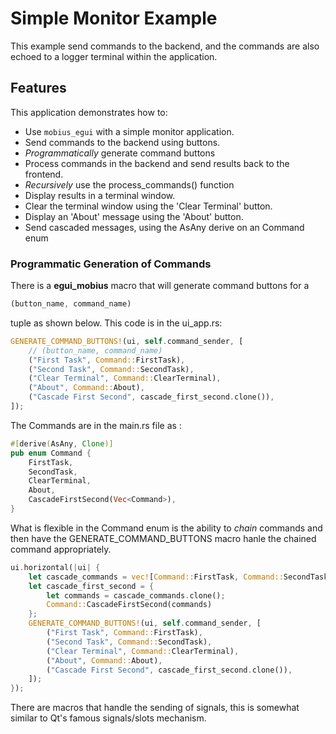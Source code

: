 # Simple Monitor Example

This example send commands to the backend, and the commands are also echoed to a logger terminal within the application. 


## Features

This application demonstrates how to: 

- Use `mobius_egui` with a simple monitor application.
- Send commands to the backend using buttons.
- *Programmatically* generate command buttons 
- Process commands in the backend and send results back to the frontend.
- *Recursively* use the process_commands() function
- Display results in a terminal window.
- Clear the terminal window using the 'Clear Terminal' button.
- Display an 'About' message using the 'About' button.
- Send cascaded messages, using the AsAny derive on an Command enum


### Programmatic Generation of Commands 
There is a **egui_mobius** macro that will generate command buttons for a 

```rust
(button_name, command_name)
```

tuple as shown below. This code is in the ui_app.rs: 

```rust
GENERATE_COMMAND_BUTTONS!(ui, self.command_sender, [
    // (button_name, command_name)
    ("First Task", Command::FirstTask), 
    ("Second Task", Command::SecondTask),
    ("Clear Terminal", Command::ClearTerminal),
    ("About", Command::About), 
    ("Cascade First Second", cascade_first_second.clone()),
]);
```
The Commands are in the main.rs file as : 
```rust
#[derive(AsAny, Clone)]
pub enum Command {
    FirstTask,
    SecondTask,
    ClearTerminal,
    About,
    CascadeFirstSecond(Vec<Command>),
}
```

What is flexible in the Command enum is the ability to *chain* commands
and then have the GENERATE_COMMAND_BUTTONS macro hanle the chained 
command appropriately. 
```rust
ui.horizontal(|ui| {
    let cascade_commands = vec![Command::FirstTask, Command::SecondTask];
    let cascade_first_second = {
        let commands = cascade_commands.clone();
        Command::CascadeFirstSecond(commands)
    };
    GENERATE_COMMAND_BUTTONS!(ui, self.command_sender, [
        ("First Task", Command::FirstTask),
        ("Second Task", Command::SecondTask),
        ("Clear Terminal", Command::ClearTerminal),
        ("About", Command::About), 
        ("Cascade First Second", cascade_first_second.clone()),
    ]);
});
```

There are macros that handle the sending of signals, this is somewhat
similar to Qt's famous signals/slots mechanism. 